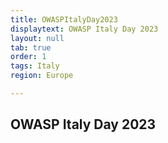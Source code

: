 ```yaml
---
title: OWASPItalyDay2023
displaytext: OWASP Italy Day 2023
layout: null
tab: true
order: 1
tags: Italy
region: Europe

---
```

## OWASP Italy Day 2023
